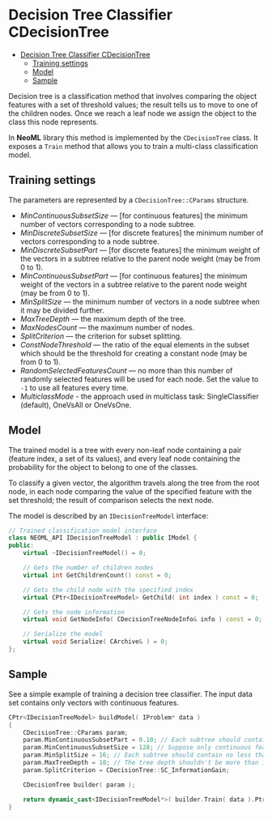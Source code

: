 # Decision Tree Classifier CDecisionTree

<!-- TOC -->

- [Decision Tree Classifier CDecisionTree](#decision-tree-classifier-cdecisiontree)
	- [Training settings](#training-settings)
	- [Model](#model)
	- [Sample](#sample)

<!-- /TOC -->

Decision tree is a classification method that involves comparing the object features with a set of threshold values; the result tells us to move to one of the children nodes. Once we reach a leaf node we assign the object to the class this node represents.

In **NeoML** library this method is implemented by the  `CDecisionTree` class. It exposes a `Train` method that allows you to train a multi-class classification model.

## Training settings

The parameters are represented by a `CDecisionTree::CParams` structure.

- *MinContinuousSubsetSize* — [for continuous features] the minimum number of vectors corresponding to a node subtree.
- *MinDiscreteSubsetSize* — [for discrete features] the minimum number of vectors corresponding to a node subtree.
- *MinDiscreteSubsetPart* — [for discrete features] the minimum weight of the vectors in a subtree relative to the parent node weight (may be from 0 to 1).
- *MinContinuousSubsetPart* — [for continuous features] the minimum weight of the vectors in a subtree relative to the parent node weight (may be from 0 to 1).
- *MinSplitSize* — the minimum number of vectors in a node subtree when it may be divided further.
- *MaxTreeDepth* — the maximum depth of the tree.
- *MaxNodesCount* — the maximum number of nodes.
- *SplitCriterion* — the criterion for subset splitting.
- *ConstNodeThreshold* — the ratio of the equal elements in the subset which should be the threshold for creating a constant node (may be from 0 to 1).
- *RandomSelectedFeaturesCount* — no more than this number of randomly selected features will be used for each node. Set the value to `-1` to use all features every time.
- *MulticlassMode* - the approach used in multiclass task: SingleClassifier (default), OneVsAll or OneVsOne.

## Model

The trained model is a tree with every non-leaf node containing a pair (feature index, a set of its values), and every leaf node containing the probability for the object to belong to one of the classes.

To classify a given vector, the algorithm travels along the tree from the root node, in each node comparing the value of the specified feature with the set threshold; the result of comparison selects the next node.

The model is described by an `IDecisionTreeModel` interface:

```c++
// Trained classification model interface
class NEOML_API IDecisionTreeModel : public IModel {
public:
	virtual ~IDecisionTreeModel() = 0;

	// Gets the number of children nodes
	virtual int GetChildrenCount() const = 0;

	// Gets the child node with the specified index
	virtual CPtr<IDecisionTreeModel> GetChild( int index ) const = 0;

	// Gets the node information
	virtual void GetNodeInfo( CDecisionTreeNodeInfo& info ) const = 0;

	// Serialize the model
	virtual void Serialize( CArchive& ) = 0;
};
```

## Sample

See a simple example of training a decision tree classifier. The input data set contains only vectors with continuous features.

```c++
CPtr<IDecisionTreeModel> buildModel( IProblem* data )
{
	CDecisionTree::CParams param;
	param.MinContinuousSubsetPart = 0.10; // Each subtree should contain no less than 10% of all nodes
	param.MinContinuousSubsetSize = 128; // Suppose only continuous features are used
	param.MinSplitSize = 16; // Each subtree should contain no less than 16 nodes
	param.MaxTreeDepth = 10; // The tree depth shouldn't be more than 10
	param.SplitCriterion = CDecisionTree::SC_InformationGain;

	CDecisionTree builder( param );

	return dynamic_cast<IDecisionTreeModel*>( builder.Train( data ).Ptr() );
}
```